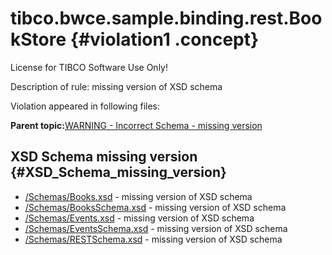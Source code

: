 # tibco.bwce.sample.binding.rest.BookStore {#violation1 .concept}

License for TIBCO Software Use Only!

Description of rule: missing version of XSD schema

Violation appeared in following files:

**Parent topic:**[WARNING - Incorrect Schema - missing version](../../../qa/rules/WARNING_-_Incorrect_Schema_-_missing_version.md)

## XSD Schema missing version {#XSD_Schema_missing_version}

-   [/Schemas/Books.xsd](../../../projects/tibco.bwce.sample.binding.rest.BookStore/Schemas/Books.xsd.md) - missing version of XSD schema
-   [/Schemas/BooksSchema.xsd](../../../projects/tibco.bwce.sample.binding.rest.BookStore/Schemas/BooksSchema.xsd.md) - missing version of XSD schema
-   [/Schemas/Events.xsd](../../../projects/tibco.bwce.sample.binding.rest.BookStore/Schemas/Events.xsd.md) - missing version of XSD schema
-   [/Schemas/EventsSchema.xsd](../../../projects/tibco.bwce.sample.binding.rest.BookStore/Schemas/EventsSchema.xsd.md) - missing version of XSD schema
-   [/Schemas/RESTSchema.xsd](../../../projects/tibco.bwce.sample.binding.rest.BookStore/Schemas/RESTSchema.xsd.md) - missing version of XSD schema

